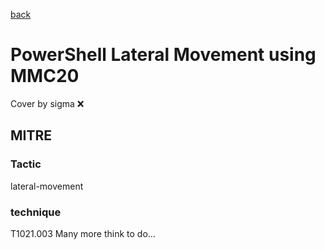 [back](../index.md)
# PowerShell Lateral Movement using MMC20
Cover by sigma :x: 
## MITRE
### Tactic
lateral-movement
### technique
T1021.003
Many more think to do...